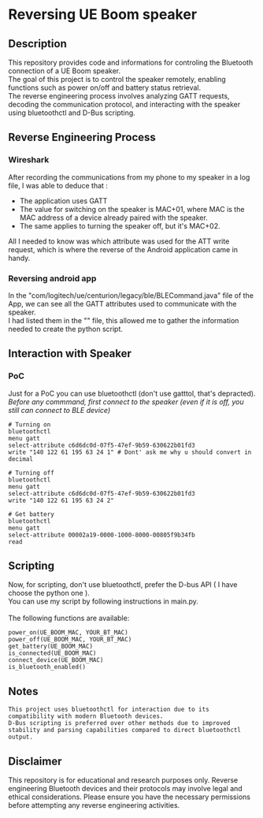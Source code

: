 # Reversing UE Boom speaker

## Description

This repository provides code and informations for controling the Bluetooth connection of a UE Boom speaker.<br>
The goal of this project is to control the speaker remotely, enabling functions such as power on/off and battery status retrieval.<br>
The reverse engineering process involves analyzing GATT requests, decoding the communication protocol, and interacting with the speaker using bluetoothctl and D-Bus scripting.<br>

## Reverse Engineering Process

### Wireshark
After recording the communications from my phone to my speaker in a log file, I was able to deduce that : 
- The application uses GATT
- The value for switching on the speaker is MAC+01, where MAC is the MAC address of a device already paired with the speaker.
- The same applies to turning the speaker off, but it's MAC+02.

All I needed to know was which attribute was used for the ATT write request, which is where the reverse of the Android application came in handy.

### Reversing android app
In the "com/logitech/ue/centurion/legacy/ble/BLECommand.java" file of the App, we can see all the GATT attributes used to communicate with the speaker.<br>
I had listed them in the "" file, this allowed me to gather the information needed to create the python script. 

## Interaction with Speaker

### PoC
Just for a PoC you can use bluetoothctl (don't use gatttol, that's depracted).<br>
*Before any commmand, first connect to the speaker (even if it is off, you still can connect to BLE device)*

```
# Turning on 
bluetoothctl
menu gatt
select-attribute c6d6dc0d-07f5-47ef-9b59-630622b01fd3
write "140 122 61 195 63 24 1" # Dont' ask me why u should convert in decimal
```
```
# Turning off
bluetoothctl
menu gatt
select-attribute c6d6dc0d-07f5-47ef-9b59-630622b01fd3
write "140 122 61 195 63 24 2"
```
```
# Get battery
bluetoothctl
menu gatt
select-attribute 00002a19-0000-1000-8000-00805f9b34fb
read
```

## Scripting
Now, for scripting, don't use bluetoothctl, prefer the D-bus API ( I have choose the python one ).<br>
You can use my script by following instructions in main.py.<br><br>
The following functions are available:
```PY
power_on(UE_BOOM_MAC, YOUR_BT_MAC)
power_off(UE_BOOM_MAC, YOUR_BT_MAC)
get_battery(UE_BOOM_MAC)
is_connected(UE_BOOM_MAC)
connect_device(UE_BOOM_MAC)
is_bluetooth_enabled()
```

## Notes
    This project uses bluetoothctl for interaction due to its compatibility with modern Bluetooth devices.
    D-Bus scripting is preferred over other methods due to improved stability and parsing capabilities compared to direct bluetoothctl output.

## Disclaimer
  This repository is for educational and research purposes only. Reverse engineering Bluetooth devices and their protocols may involve legal and ethical considerations. Please ensure you have the necessary permissions before attempting any reverse engineering activities.
